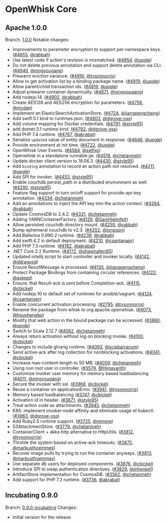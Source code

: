 <!--
#
# Licensed to the Apache Software Foundation (ASF) under one or more
# contributor license agreements.  See the NOTICE file distributed with
# this work for additional information regarding copyright ownership.
# The ASF licenses this file to You under the Apache License, Version 2.0
# (the "License"); you may not use this file except in compliance with
# the License.  You may obtain a copy of the License at
#
#     http://www.apache.org/licenses/LICENSE-2.0
#
# Unless required by applicable law or agreed to in writing, software
# distributed under the License is distributed on an "AS IS" BASIS,
# WITHOUT WARRANTIES OR CONDITIONS OF ANY KIND, either express or implied.
# See the License for the specific language governing permissions and
# limitations under the License.
#
-->

# OpenWhisk Core

## Apache 1.0.0
Branch: [1.0.0](https://github.com/apache/openwhisk/tree/1.0.0)
Notable changes:
- Improvements to parameter encryption to support per-namespace keys. ([#4855](https://github.com/apache/openwhisk/pull/4855), [@rabbah](https://github.com/rabbah))
- Use latest code if action's revision is mismatched. ([#4954](https://github.com/apache/openwhisk/pull/4954), [@upgle](https://github.com/upgle))
- Do not delete previous annotation and support delete annotation via CLI. ([#4940](https://github.com/apache/openwhisk/pull/4940), [@ningyougang](https://github.com/ningyougang))
- Prewarm eviction variance. ([#4916](https://github.com/apache/openwhisk/pull/4916), [@tysonnorris](https://github.com/tysonnorris))
- Allow to get activation list by a binding package name. ([#4919](https://github.com/apache/openwhisk/pull/4919), [@upgle](https://github.com/upgle))
- Allow parent/child transaction ids. ([#4819](https://github.com/apache/openwhisk/pull/4819), [@upgle](https://github.com/upgle))
- Adjust prewarm container dynamically. ([#4871](https://github.com/apache/openwhisk/pull/4871), [@ningyougang](https://github.com/ningyougang))
- Add nodejs:14. ([#4902](https://github.com/apache/openwhisk/pull/4902), [@rabbah](https://github.com/rabbah))
- Create AES128 and AES256 encryption for parameters. ([#4756](https://github.com/apache/openwhisk/pull/4756), [@mcdan](https://github.com/mcdan)) 
- Implement an ElasticSearchActivationStore. ([#4724](https://github.com/apache/openwhisk/pull/4724), [@jiangpengcheng](https://github.com/jiangpengcheng))
- Add swift:5.1 kind to runtimes.json. ([#4803](https://github.com/apache/openwhisk/pull/4803), [@dgrove-oss](https://github.com/dgrove-oss))
- Add volume mapping for Docker credentials. ([#4791](https://github.com/apache/openwhisk/pull/4791), [@style95](https://github.com/style95))
- add dotnet:3.1 runtime kind. ([#4792](https://github.com/apache/openwhisk/pull/4792), [@dgrove-oss](https://github.com/dgrove-oss))
- Add PHP 7.4 runtime. ([#4767](https://github.com/apache/openwhisk/pull/4767), [@akrabat](https://github.com/akrabat))
- Serialize `updated` value of entity document in response. ([#4646](https://github.com/apache/openwhisk/pull/4646), [@upgle](https://github.com/upgle))
- Provide environment at init time. ([#4722](https://github.com/apache/openwhisk/pull/4722), [@upgle](https://github.com/upgle))
- OpenWhisk User Events. ([#4584](https://github.com/apache/openwhisk/pull/4584), [@selfxp](https://github.com/selfxp))
- Openwhisk in a standalone runnable jar. ([#4516](https://github.com/apache/openwhisk/pull/4516), [@chetanmeh](https://github.com/chetanmeh))
- Update docker client version to 18.06.3. ([#4430](https://github.com/apache/openwhisk/pull/4430), [@style95](https://github.com/style95))
- Add `binding` annotation to record an action path not resolved. ([#4211](https://github.com/apache/openwhisk/pull/4211), [@upgle](https://github.com/upgle))
- Add SPI for invoker. ([#4453](https://github.com/apache/openwhisk/pull/4453), [@style95](https://github.com/style95))
- Enable couchdb persist_path in a distributed environment as well. ([#4290](https://github.com/apache/openwhisk/pull/4290), [@style95](https://github.com/style95))
- Feature flag support to turn on/off support for provide-api-key annotation. ([#4334](https://github.com/apache/openwhisk/pull/4334), [@chetanmeh](https://github.com/chetanmeh))
- Add an annotations to inject the API key into the action context. ([#4284](https://github.com/apache/openwhisk/pull/4284), [@rabbah](https://github.com/rabbah))
- Update CosmosDB to 2.4.2. ([#4321](https://github.com/apache/openwhisk/pull/4321), [@chetanmeh](https://github.com/chetanmeh))
- Adding YARNContainerFactory. ([#4129](https://github.com/apache/openwhisk/pull/4129), [@SamHjelmfelt](https://github.com/SamHjelmfelt))
- Allow persisted couchdb directory mount. ([#4250](https://github.com/apache/openwhisk/pull/4250), [@rabbah](https://github.com/rabbah))
- Bump ephemeral couchdb to v2.3. ([#4202](https://github.com/apache/openwhisk/pull/4202), [@jonpspri](https://github.com/jonpspri))
- Add Ballerina 0.990.2 runtime. ([#4239](https://github.com/apache/openwhisk/pull/4239), [@rabbah](https://github.com/rabbah))
- Add swift:4.2 in default deployment. ([#4210](https://github.com/apache/openwhisk/pull/4210), [@csantanapr](https://github.com/csantanapr))
- Add PHP 7.3 runtime. ([#4182](https://github.com/apache/openwhisk/pull/4182), [@akrabat](https://github.com/akrabat))
- .NET Core 2.2 Runtime. ([#4172](https://github.com/apache/openwhisk/pull/4172), [@shawnallen85](https://github.com/shawnallen85))
- Updated intellij script to start controller and invoker locally. ([#4142](https://github.com/apache/openwhisk/pull/4142), [@ddragosd](https://github.com/ddragosd))
- Ensure ResultMessage is processed. ([#4135](https://github.com/apache/openwhisk/pull/4135), [@jiangpengcheng](https://github.com/jiangpengcheng))
- Protect Package Bindings from containing circular references. ([#4122](https://github.com/apache/openwhisk/pull/4122), [@asteed](https://github.com/asteed))
- Ensure, that Result-ack is sent before Completion-ack. ([#4115](https://github.com/apache/openwhisk/pull/4115), [@cbickel](https://github.com/cbickel))
- Add nodejs:10 to default set of runtimes for ansible/vagrant. ([#4124](https://github.com/apache/openwhisk/pull/4124), [@csantanapr](https://github.com/csantanapr))
- Enable concurrent activation processing. ([#2795](https://github.com/apache/openwhisk/pull/2795), [@tysonnorris](https://github.com/tysonnorris))
- Rename the package from whisk to org.apache.openwhisk. ([#4073](https://github.com/apache/openwhisk/pull/4073), [@houshengbo](https://github.com/houshengbo))
- Modify that web action in the bound package can be accessed. ([#3880](https://github.com/apache/openwhisk/pull/3880), [@upgle](https://github.com/upgle))
- Switch to Scala 2.12.7 ([#4062](https://github.com/apache/openwhisk/pull/4062), [@chetanmeh](https://github.com/chetanmeh))
- Always return activation without log on blocking invoke. ([#4100](https://github.com/apache/openwhisk/pull/4100), [@cbickel](https://github.com/cbickel))
- Changes to include gloang runtime. ([#4093](https://github.com/apache/openwhisk/pull/4093), [@sciabarracom](https://github.com/sciabarracom))
- Send active-ack after log collection for nonblocking activations. ([#4041](https://github.com/apache/openwhisk/pull/4041), [@cbickel](https://github.com/cbickel))
- Increase max-content-length to 50 MB. ([#4059](https://github.com/apache/openwhisk/pull/4059), [@chetanmeh](https://github.com/chetanmeh))
- Using non root user in controller. ([#3579](https://github.com/apache/openwhisk/pull/3579), [@Himavanth](https://github.com/Himavanth))
- Customize invoker user memory for memory based loadbalancing ([#4011](https://github.com/apache/openwhisk/pull/4011), [@ningyougang](https://github.com/ningyougang))
- Secure the invoker with ssl. ([#3968](https://github.com/apache/openwhisk/pull/3968), [@cbickel](https://github.com/cbickel))
- Reuse a container on applicationError. ([#3941](https://github.com/apache/openwhisk/pull/3941), [@tysonnorris](https://github.com/tysonnorris))
- Memory based loadbalancing ([#3747](https://github.com/apache/openwhisk/pull/3747), [@cbickel](https://github.com/cbickel))
- Activation id in header. ([#3671](https://github.com/apache/openwhisk/pull/3671), [@style95](https://github.com/style95))
- Treat action code as attachments. ([#3945](https://github.com/apache/openwhisk/pull/3945), [@chetanmeh](https://github.com/chetanmeh))
- K8S: implement invoker-node affinity and eliminate usage of kubectl. ([#3963](https://github.com/apache/openwhisk/pull/3963), [@dgrove-oss](https://github.com/dgrove-oss))
- Add Ruby2.5 runtime support. ([#3725](https://github.com/apache/openwhisk/pull/3725), [@remore](https://github.com/remore))
- S3AttachmentStore. ([#3779](https://github.com/apache/openwhisk/pull/3779), [@chetanmeh](https://github.com/chetanmeh))
- ContainerClient + akka http alternative to HttpUtils. ([#3812](https://github.com/apache/openwhisk/pull/3812), [@tysonnorris](https://github.com/tysonnorris))
- Throttle the system based on active-ack timeouts. ([#3875](https://github.com/apache/openwhisk/pull/3875), [@markusthoemmes](https://github.com/markusthoemmes))
- Recover image pulls by trying to run the container anyways. ([#3813](https://github.com/apache/openwhisk/pull/3813), [@markusthoemmes](https://github.com/markusthoemmes))
- Use separate db users for deployed components. ([#3876](https://github.com/apache/openwhisk/pull/3876), [@cbickel](https://github.com/cbickel))
- Introduce SPI to swap authentication directives. ([#3829](https://github.com/apache/openwhisk/pull/3829), [@mhenke1](https://github.com/mhenke1))
- ArtifactStore implementation for CosmosDB. ([#3562](https://github.com/apache/openwhisk/pull/3562), [@chetanmeh](https://github.com/chetanmeh))
- Add support for PHP 7.2 runtime. ([#3736](https://github.com/apache/openwhisk/pull/3736), [@akrabat](https://github.com/akrabat))



## Incubating 0.9.0
Branch: [0.9.0-incubating](https://github.com/apache/openwhisk/tree/0.9.0-incubating)
Changes:
- Initial version for the release
